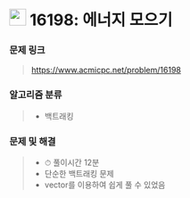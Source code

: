 # <img src="https://d2gd6pc034wcta.cloudfront.net/tier/10.svg" width="30">  16198: 에너지 모으기

### 문제 링크

> https://www.acmicpc.net/problem/16198



### 알고리즘 분류

>- 백트래킹



### 문제 및 해결

>- ⏱ 풀이시간 12분
>- 단순한 백트래킹 문제
>- vector를 이용하여 쉽게 풀 수 있었음
